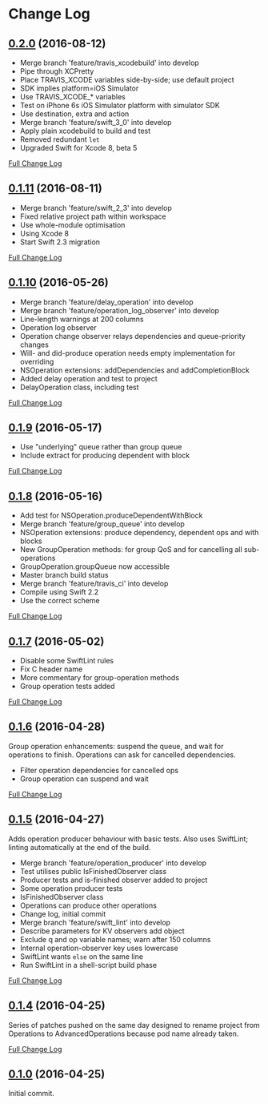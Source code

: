 # Change Log

## [0.2.0](https://github.com/royratcliffe/AdvancedOperations/tree/0.2.0) (2016-08-12)

- Merge branch 'feature/travis_xcodebuild' into develop
- Pipe through XCPretty
- Place TRAVIS_XCODE variables side-by-side; use default project
- SDK implies platform=iOS Simulator
- Use TRAVIS_XCODE_* variables
- Test on iPhone 6s iOS Simulator platform with simulator SDK
- Use destination, extra and action
- Merge branch 'feature/swift_3_0' into develop
- Apply plain xcodebuild to build and test
- Removed redundant `let`
- Upgraded Swift for Xcode 8, beta 5

[Full Change Log](https://github.com/royratcliffe/AdvancedOperations/compare/0.1.11...0.2.0)

## [0.1.11](https://github.com/royratcliffe/AdvancedOperations/tree/0.1.11) (2016-08-11)

- Merge branch 'feature/swift_2_3' into develop
- Fixed relative project path within workspace
- Use whole-module optimisation
- Using Xcode 8
- Start Swift 2.3 migration

[Full Change Log](https://github.com/royratcliffe/AdvancedOperations/compare/0.1.10...0.1.11)

## [0.1.10](https://github.com/royratcliffe/AdvancedOperations/tree/0.1.10) (2016-05-26)

- Merge branch 'feature/delay_operation' into develop
- Merge branch 'feature/operation_log_observer' into develop
- Line-length warnings at 200 columns
- Operation log observer
- Operation change observer relays dependencies and queue-priority changes
- Will- and did-produce operation needs empty implementation for overriding
- NSOperation extensions: addDependencies and addCompletionBlock
- Added delay operation and test to project
- DelayOperation class, including test

[Full Change Log](https://github.com/royratcliffe/AdvancedOperations/compare/0.1.9...0.1.10)

## [0.1.9](https://github.com/royratcliffe/AdvancedOperations/tree/0.1.9) (2016-05-17)

- Use "underlying" queue rather than group queue
- Include extract for producing dependent with block

[Full Change Log](https://github.com/royratcliffe/AdvancedOperations/compare/0.1.8...0.1.9)

## [0.1.8](https://github.com/royratcliffe/AdvancedOperations/tree/0.1.8) (2016-05-16)

- Add test for NSOperation.produceDependentWithBlock
- Merge branch 'feature/group_queue' into develop
- NSOperation extensions: produce dependency, dependent ops and with blocks
- New GroupOperation methods: for group QoS and for cancelling all sub-operations
- GroupOperation.groupQueue now accessible
- Master branch build status
- Merge branch 'feature/travis_ci' into develop
- Compile using Swift 2.2
- Use the correct scheme

[Full Change Log](https://github.com/royratcliffe/AdvancedOperations/compare/0.1.7...0.1.8)

## [0.1.7](https://github.com/royratcliffe/AdvancedOperations/tree/0.1.7) (2016-05-02)

- Disable some SwiftLint rules
- Fix C header name
- More commentary for group-operation methods
- Group operation tests added

[Full Change Log](https://github.com/royratcliffe/AdvancedOperations/compare/0.1.6...0.1.7)

## [0.1.6](https://github.com/royratcliffe/AdvancedOperations/tree/0.1.6) (2016-04-28)

Group operation enhancements: suspend the queue, and wait for operations to
finish. Operations can ask for cancelled dependencies.

- Filter operation dependencies for cancelled ops
- Group operation can suspend and wait

[Full Change Log](https://github.com/royratcliffe/AdvancedOperations/compare/0.1.5...0.1.6)

## [0.1.5](https://github.com/royratcliffe/AdvancedOperations/tree/0.1.5) (2016-04-27)

Adds operation producer behaviour with basic tests. Also uses SwiftLint;
linting automatically at the end of the build.

- Merge branch 'feature/operation_producer' into develop
- Test utilises public IsFinishedObserver class
- Producer tests and is-finished observer added to project
- Some operation producer tests
- IsFinishedObserver class
- Operations can produce other operations
- Change log, initial commit
- Merge branch 'feature/swift_lint' into develop
- Describe parameters for KV observers add object
- Exclude q and op variable names; warn after 150 columns
- Internal operation-observer key uses lowercase
- SwiftLint wants `else` on the same line
- Run SwiftLint in a shell-script build phase

[Full Change Log](https://github.com/royratcliffe/AdvancedOperations/compare/0.1.4...0.1.5)

## [0.1.4](https://github.com/royratcliffe/AdvancedOperations/tree/0.1.4) (2016-04-25)

Series of patches pushed on the same day designed to rename project from
Operations to AdvancedOperations because pod name already taken.

[Full Change Log](https://github.com/royratcliffe/AdvancedOperations/compare/0.1.0...0.1.4)

## [0.1.0](https://github.com/royratcliffe/AdvancedOperations/tree/0.1.0) (2016-04-25)

Initial commit.
